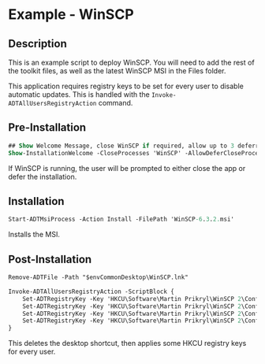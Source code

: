 # Example - WinSCP

## Description

This is an example script to deploy WinSCP. You will need to add the rest of the toolkit files, as well as the latest WinSCP MSI in the Files folder.

This application requires registry keys to be set for every user to disable automatic updates. This is handled with the `Invoke-ADTAllUsersRegistryAction` command.

## Pre-Installation

```ps
## Show Welcome Message, close WinSCP if required, allow up to 3 deferrals, and persist the prompt
Show-InstallationWelcome -CloseProcesses 'WinSCP' -AllowDeferCloseProcesses -DeferTimes 3 -PersistPrompt
```

If WinSCP is running, the user will be prompted to either close the app or defer the installation.

## Installation

```ps
Start-ADTMsiProcess -Action Install -FilePath 'WinSCP-6.3.2.msi'
```

Installs the MSI.

## Post-Installation

```ps
Remove-ADTFile -Path "$envCommonDesktop\WinSCP.lnk"

Invoke-ADTAllUsersRegistryAction -ScriptBlock {
    Set-ADTRegistryKey -Key 'HKCU\Software\Martin Prikryl\WinSCP 2\Configuration\Interface' -Name 'CollectUsage' -Value 0 -Type DWord -SID $_.SID
    Set-ADTRegistryKey -Key 'HKCU\Software\Martin Prikryl\WinSCP 2\Configuration\Interface\Updates' -Name 'Period' -Value 0 -Type DWord -SID $_.SID
    Set-ADTRegistryKey -Key 'HKCU\Software\Martin Prikryl\WinSCP 2\Configuration\Interface\Updates' -Name 'BetaVersions' -Value 1 -Type DWord -SID $_.SID
    Set-ADTRegistryKey -Key 'HKCU\Software\Martin Prikryl\WinSCP 2\Configuration\Interface\Updates' -Name 'ShowOnStartup' -Value 0 -Type DWord -SID $_.SID
}
```

This deletes the desktop shortcut, then applies some HKCU registry keys for every user.
